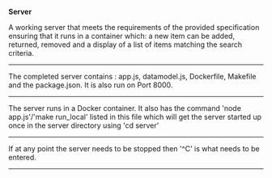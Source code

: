 **Server** 

A working server that meets the requirements of the provided specification ensuring that it runs in a container which: a new item can be added, returned, removed and a display of a list of items matching the search criteria. 

---
The completed server contains : app.js, datamodel.js, Dockerfile, Makefile and the package.json. It is also run on Port 8000.

---
The server runs in a Docker container. It also has the command 'node app.js'/'make run_local' listed in this file which will get the server started up once in the server directory using 'cd server'

---
If at any point the server needs to be stopped then '^C' is what needs to be entered.

---